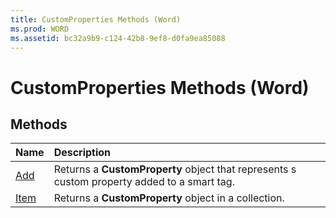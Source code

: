 ```yaml
---
title: CustomProperties Methods (Word)
ms.prod: WORD
ms.assetid: bc32a9b9-c124-42b8-9ef8-d0fa9ea85088
---
```



# CustomProperties Methods (Word)

## Methods



|**Name**|**Description**|
|:-----|:-----|
|[Add](customproperties-add-method-word.md)|Returns a  **CustomProperty** object that represents s custom property added to a smart tag.|
|[Item](customproperties-item-method-word.md)|Returns a  **CustomProperty** object in a collection.|

